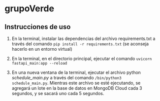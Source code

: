 # grupoVerde

## Instrucciones de uso

1. En la terminal, instalar las dependencias del archivo requirements.txt a través del comando `pip install -r requirements.txt` (se aconseja hacerlo en un entorno virtual)

2. En la terminal, en el directorio principal, ejecutar el comando `uvicorn fastapi_main:app --reload`

3. En una nueva ventana de la terminal, ejecutar el archivo python *schedule_main.py* a través del comando `/bin/python3 schedule_main.py`.
Mientras este archivo se esté ejecutando, se agregará un lote en la base de datos en MongoDB Cloud cada 3 segundos, y se sacará uno cada 5 segundos.
